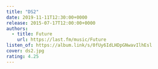 ```yaml
---
title: "DS2"
date: 2019-11-11T12:30:00+0000
release: 2015-07-17T12:00:00+0000
authors:
  - title: Future
    url: https://last.fm/music/Future
listen_of: https://album.link/s/0fUy6IdLHDpGNwavIlhEsl
cover: ds2.jpg
rating: 4.25
---
```

